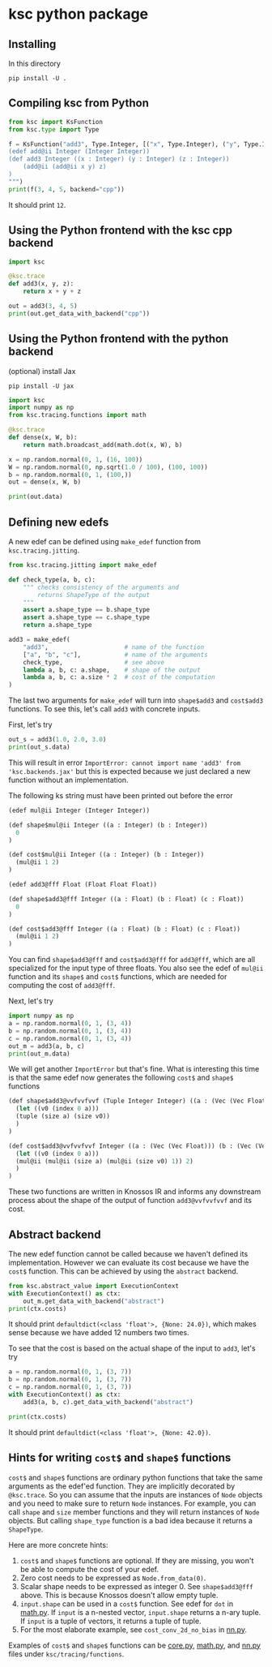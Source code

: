 # ksc python package

## Installing
In this directory
```
pip install -U .
```

## Compiling ksc from Python

```python
from ksc import KsFunction
from ksc.type import Type

f = KsFunction("add3", Type.Integer, [("x", Type.Integer), ("y", Type.Integer), ("z", Type.Integer)], """
(edef add@ii Integer (Integer Integer))
(def add3 Integer ((x : Integer) (y : Integer) (z : Integer))
    (add@ii (add@ii x y) z)
)
""")
print(f(3, 4, 5, backend="cpp"))
```

It should print `12`.

## Using the Python frontend with the ksc cpp backend

```python
import ksc

@ksc.trace
def add3(x, y, z):
    return x + y + z

out = add3(3, 4, 5)
print(out.get_data_with_backend("cpp"))
```

## Using the Python frontend with the python backend

(optional) install Jax
```
pip install -U jax
```

```python
import ksc
import numpy as np
from ksc.tracing.functions import math

@ksc.trace
def dense(x, W, b):
    return math.broadcast_add(math.dot(x, W), b)

x = np.random.normal(0, 1, (16, 100))
W = np.random.normal(0, np.sqrt(1.0 / 100), (100, 100))
b = np.random.normal(0, 1, (100,))
out = dense(x, W, b)

print(out.data)
```

## Defining new edefs

A new edef can be defined using `make_edef` function from `ksc.tracing.jitting`.

```python
from ksc.tracing.jitting import make_edef

def check_type(a, b, c):
    """ checks consistency of the arguments and
        returns ShapeType of the output
    """
    assert a.shape_type == b.shape_type
    assert a.shape_type == c.shape_type
    return a.shape_type

add3 = make_edef(
    "add3",                     # name of the function
    ["a", "b", "c"],            # name of the arguments
    check_type,                 # see above
    lambda a, b, c: a.shape,    # shape of the output
    lambda a, b, c: a.size * 2  # cost of the computation
)
```

The last two arguments for `make_edef` will turn into `shape$add3` and `cost$add3` functions. To see this, let's call `add3` with concrete inputs.

First, let's try

```python
out_s = add3(1.0, 2.0, 3.0)
print(out_s.data)
```

This will result in error `ImportError: cannot import name 'add3' from 'ksc.backends.jax'` but this is expected because we just declared a new function without an implementation.

The following ks string must have been printed out before the error

```lisp
(edef mul@ii Integer (Integer Integer))

(def shape$mul@ii Integer ((a : Integer) (b : Integer))
  0
)

(def cost$mul@ii Integer ((a : Integer) (b : Integer))
  (mul@ii 1 2)
)

(edef add3@fff Float (Float Float Float))

(def shape$add3@fff Integer ((a : Float) (b : Float) (c : Float))
  0
)

(def cost$add3@fff Integer ((a : Float) (b : Float) (c : Float))
  (mul@ii 1 2)
)
```

You can find `shape$add3@fff` and `cost$add3@fff` for `add3@fff`, which are all specialized for the input type of three floats. You also see the edef of `mul@ii` function and its `shape$` and `cost$` functions, which are needed for computing the cost of `add3@fff`.

Next, let's try

```python
import numpy as np
a = np.random.normal(0, 1, (3, 4))
b = np.random.normal(0, 1, (3, 4))
c = np.random.normal(0, 1, (3, 4))
out_m = add3(a, b, c)
print(out_m.data)
```

We will get another `ImportError` but that's fine. What is interesting this time is that the same edef now generates the following `cost$` and `shape$` functions


```lisp
(def shape$add3@vvfvvfvvf (Tuple Integer Integer) ((a : (Vec (Vec Float))) (b : (Vec (Vec Float))) (c : (Vec (Vec Float))))
  (let ((v0 (index 0 a)))
  (tuple (size a) (size v0))
  )
)

(def cost$add3@vvfvvfvvf Integer ((a : (Vec (Vec Float))) (b : (Vec (Vec Float))) (c : (Vec (Vec Float))))
  (let ((v0 (index 0 a)))
  (mul@ii (mul@ii (size a) (mul@ii (size v0) 1)) 2)
  )
)
```

These two functions are written in Knossos IR and informs any downstream process about the shape of the output of function `add3@vvfvvfvvf` and its cost.

## Abstract backend

The new edef function cannot be called because we haven't defined its implementation. However we can evaluate its cost because we have the `cost$` function. This can be achieved by using the `abstract` backend.

```python
from ksc.abstract_value import ExecutionContext
with ExecutionContext() as ctx:
    out_m.get_data_with_backend("abstract")
print(ctx.costs)
```

It should print `defaultdict(<class 'float'>, {None: 24.0})`, which makes sense because we have added 12 numbers two times.

To see that the cost is based on the actual shape of the input to `add3`, let's try

```python
a = np.random.normal(0, 1, (3, 7))
b = np.random.normal(0, 1, (3, 7))
c = np.random.normal(0, 1, (3, 7))
with ExecutionContext() as ctx:
    add3(a, b, c).get_data_with_backend("abstract")

print(ctx.costs)
```

It should print `defaultdict(<class 'float'>, {None: 42.0})`.

## Hints for writing `cost$` and `shape$` functions

`cost$` and `shape$` functions are ordinary python functions that take the same arguments as the edef'ed function. They are implicitly decorated by `@ksc.trace`. So you can assume that the inputs are instances of `Node` objects and you need to make sure to return `Node` instances. For example, you can call `shape` and `size` member functions and they will return instances of `Node` objects. But calling `shape_type` function is a bad idea because it returns a `ShapeType`.

Here are more concrete hints:

1. `cost$` and `shape$` functions are optional. If they are missing, you won't be able to compute the cost of your edef.
2. Zero cost needs to be expressed as `Node.from_data(0)`.
3. Scalar shape needs to be expressed as integer 0. See `shape$add3@fff` above. This is because Knossos doesn't allow empty tuple.
4. `input.shape` can be used in a `cost$` function. See edef for `dot` in [math.py](ksc/tracing/functions/math.py). If `input` is a n-nested vector, `input.shape` returns a n-ary tuple. If `input` is a tuple of vectors, it returns a tuple of tuple.
5. For the most elaborate example, see `cost_conv_2d_no_bias` in [nn.py](ksc/tracing/functions/nn.py).

Examples of `cost$` and `shape$` functions can be [core.py](ksc/tracing/functions/core.py), [math.py](ksc/tracing/functions/math.py), and [nn.py](ksc/tracing/functions/nn.py) files under `ksc/tracing/functions`.
